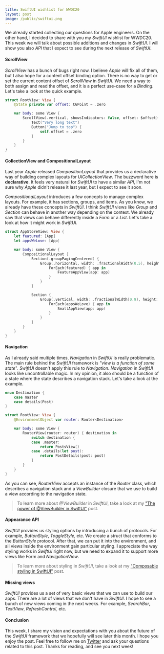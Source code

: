 ```yaml
---
title: SwiftUI wishlist for WWDC20
layout: post
image: /public/swiftui.png
---
```


We already started collecting our questions for Apple engineers. On the other hand, I decided to share with you my *SwiftUI* wishlist for WWDC20. This week we will talk about possible additions and changes in *SwiftUI*. I will show you also *API* that I expect to see during the next release of *SwiftUI*.

#### ScrollView
*ScrollView* has a bunch of bugs right now. I believe *Apple* will fix all of them, but I also hope for a content offset binding option. There is no way to get or set the current content offset of *ScrollView* in *SwiftUI*. We need a way to both assign and read the offset, and it is a perfect use-case for a *Binding*. Let's take a look at the quick example.

```swift
struct RootView: View {
    @State private var offset: CGPoint = .zero

    var body: some View {
        ScrollView(.vertical, showsIndicators: false, offset: $offset) {
            Text("Very long text")
            Button("Jump to top") {
                self.offset = .zero
            }
        }
    }
}
```

#### CollectionView and CompositionalLayout
Last year *Apple* released *CompositionLayout* that provides us a declarative way of building complex layouts for *UICollectionView*. The buzzword here is **declarative**. It feels very natural for *SwiftUI* to have a similar *API*, I'm not sure why *Apple* didn't release it last year, but I expect to see it soon. 

*CompositionalLayout* introduces a few concepts to manage complex layouts. For example, it has sections, groups, and items. As you know, we already have these concepts in *SwiftUI*. I think *SwiftUI* views like *Group* and *Section* can behave in another way depending on the context. We already saw that views can behave differently inside a *Form* or a *List*. Let's take a look at how it might work in *SwiftUI*.

```swift
struct AppStoreView: View {
    let featured: [App]
    let appsWeLove: [App]

    var body: some View {
        CompositionalLayout {
            Section(.groupPagingCentered) {
                Group(.horizontal, width: .fractionalWidth(0.5), height: .fractionalHeight(0.5)) {
                    ForEach(featured) { app in
                        FeatureAppView(app: app)
                    }
                }
            }

            Section {
                Group(.vertical, width: .fractionalWidth(0.9), height: .estimated(200)) {
                    ForEach(appsWeLove) { app in
                        SmallAppView(app: app)
                    }
                }
            }
        }
    }
}
```

#### Navigation
As I already said multiple times, *Navigation* in *SwiftUI* is really problematic. The main rule behind the *SwiftUI* framework is *"view is a function of some state"*. *SwiftUI* doesn't apply this rule to *Navigation*. *Navigation* in *SwiftUI* looks like uncontrollable magic. In my opinion, it also should be a function of a state where the state describes a navigation stack. Let's take a look at the example.

```swift
enum Destination {
    case master
    case details(Post)
}

struct RootView: View {
    @EnvironmentObject var router: Router<Destination>

    var body: some View {
        RouterView(router: router) { destination in
            switch destination {
            case .master:
                return PostsView()
            case .details(let post):
                return PostDetails(post: post)
            }
        }
    }
}
```

As you can see, *RouterView* accepts an instance of the *Router* class, which describes a navigation stack and a *ViewBuilder* closure that we use to build a view according to the navigation state.

> To learn more about *@ViewBuilder* in *SwiftUI*, take a look at my ["The power of @ViewBuilder in SwiftUI"](/2019/12/18/the-power-of-viewbuilder-in-swiftui/) post.

#### Appearance API
*SwiftUI* provides us styling options by introducing a bunch of protocols. For example, *ButtonStyle*, *ToggleStyle*, etc. We create a struct that conforms to the *ButtonStyle* protocol. After that, we can put it into the environment, and all views inside the environment gain particular styling. I appreciate the way styling works in *SwiftUI* right now, but we need to expand it to support more views like Form and *NavigationView*.

> To learn more about styling in *SwiftUI*, take a look at my ["Composable styling in SwiftUI"](/2019/08/28/composable-styling-in-swiftui/) post.

#### Missing views
*SwiftUI* provides us a set of very basic views that we can use to build our apps. There are a lot of views that we don't have in *SwiftUI*. I hope to see a bunch of new views coming in the next weeks. For example, *SearchBar*, *TextView*, *RefreshControl*, etc.

#### Conclusion
This week, I share my vision and expectations with you about the future of the *SwiftUI* framework that we hopefully will see later this month. I hope you enjoy the post. Feel free to follow me on [Twitter](https://twitter.com/mecid) and ask your questions related to this post. Thanks for reading, and see you next week!